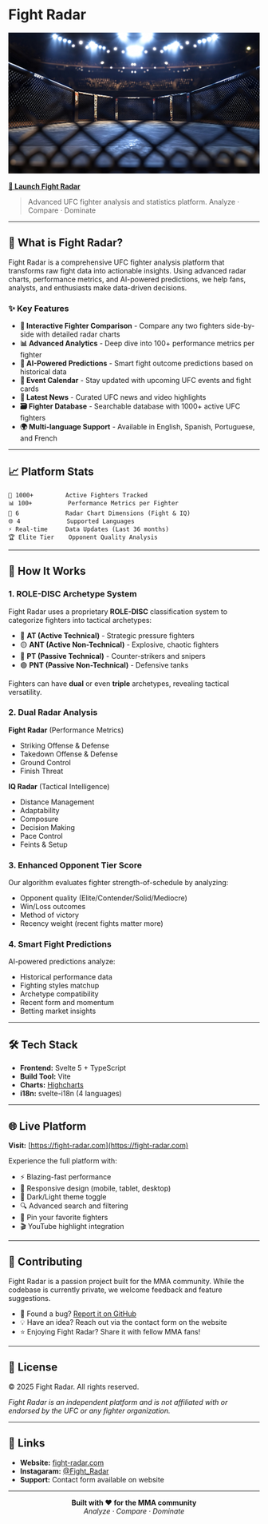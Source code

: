 # Fight Radar

![Fight Radar Header](header_bg.jpg)

**[🚀 Launch Fight Radar](https://fight-radar.com)**

> Advanced UFC fighter analysis and statistics platform. Analyze · Compare · Dominate

---

## 🎯 What is Fight Radar?

Fight Radar is a comprehensive UFC fighter analysis platform that transforms raw fight data into actionable insights. Using advanced radar charts, performance metrics, and AI-powered predictions, we help fans, analysts, and enthusiasts make data-driven decisions.

### ✨ Key Features

- **🎯 Interactive Fighter Comparison** - Compare any two fighters side-by-side with detailed radar charts
- **📊 Advanced Analytics** - Deep dive into 100+ performance metrics per fighter
- **🤖 AI-Powered Predictions** - Smart fight outcome predictions based on historical data
- **📅 Event Calendar** - Stay updated with upcoming UFC events and fight cards
- **📰 Latest News** - Curated UFC news and video highlights
- **🗃️ Fighter Database** - Searchable database with 1000+ active UFC fighters
- **🌍 Multi-language Support** - Available in English, Spanish, Portuguese, and French

---

## 📈 Platform Stats

```
🥊 1000+         Active Fighters Tracked
📊 100+          Performance Metrics per Fighter
🎯 6             Radar Chart Dimensions (Fight & IQ)
🌐 4             Supported Languages
⚡ Real-time     Data Updates (Last 36 months)
🏆 Elite Tier    Opponent Quality Analysis
```

---

## 🧠 How It Works

### 1. **ROLE-DISC Archetype System**
Fight Radar uses a proprietary **ROLE-DISC** classification system to categorize fighters into tactical archetypes:

- 🔴 **AT (Active Technical)** - Strategic pressure fighters
- 🟡 **ANT (Active Non-Technical)** - Explosive, chaotic fighters
- 🔵 **PT (Passive Technical)** - Counter-strikers and snipers
- 🟢 **PNT (Passive Non-Technical)** - Defensive tanks

Fighters can have **dual** or even **triple** archetypes, revealing tactical versatility.

### 2. **Dual Radar Analysis**

**Fight Radar** (Performance Metrics)
- Striking Offense & Defense
- Takedown Offense & Defense
- Ground Control
- Finish Threat

**IQ Radar** (Tactical Intelligence)
- Distance Management
- Adaptability
- Composure
- Decision Making
- Pace Control
- Feints & Setup

### 3. **Enhanced Opponent Tier Score**
Our algorithm evaluates fighter strength-of-schedule by analyzing:
- Opponent quality (Elite/Contender/Solid/Mediocre)
- Win/Loss outcomes
- Method of victory
- Recency weight (recent fights matter more)

### 4. **Smart Fight Predictions**
AI-powered predictions analyze:
- Historical performance data
- Fighting styles matchup
- Archetype compatibility
- Recent form and momentum
- Betting market insights

---

## 🛠️ Tech Stack

- **Frontend:** Svelte 5 + TypeScript
- **Build Tool:** Vite
- **Charts:** [Highcharts](https://www.highcharts.com)
- **i18n:** svelte-i18n (4 languages)

---

## 🌐 Live Platform

**Visit:** [https://fight-radar.com](https://fight-radar.com)

Experience the full platform with:
- ⚡ Blazing-fast performance
- 📱 Responsive design (mobile, tablet, desktop)
- 🎨 Dark/Light theme toggle
- 🔍 Advanced search and filtering
- 📌 Pin your favorite fighters
- 🎬 YouTube highlight integration

---

## 🤝 Contributing

Fight Radar is a passion project built for the MMA community. While the codebase is currently private, we welcome feedback and feature suggestions.

- 🐛 Found a bug? [Report it on GitHub](https://github.com/your-repo/issues)
- 💡 Have an idea? Reach out via the contact form on the website
- ⭐ Enjoying Fight Radar? Share it with fellow MMA fans!

---

## 📜 License

© 2025 Fight Radar. All rights reserved.

*Fight Radar is an independent platform and is not affiliated with or endorsed by the UFC or any fighter organization.*

---

## 🔗 Links

- **Website:** [fight-radar.com](https://fight-radar.com)
- **Instagaram:** [@Fight_Radar](https://www.instagram.com/fight_radar/#)
- **Support:** Contact form available on website

---

<p align="center">
  <strong>Built with ❤️ for the MMA community</strong><br>
  <em>Analyze · Compare · Dominate</em>
</p>
